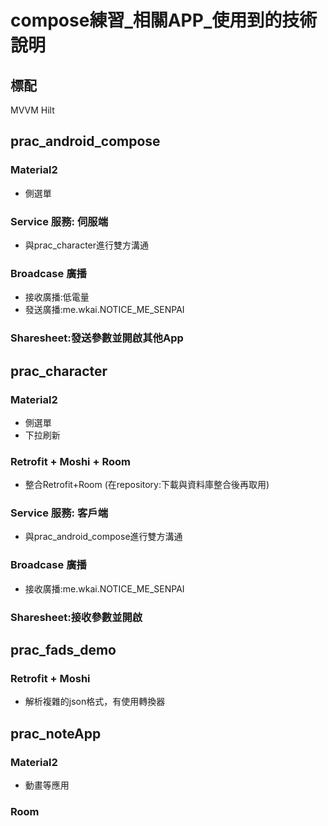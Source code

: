 # compose練習_相關APP_使用到的技術說明


## 標配
MVVM
Hilt


## prac_android_compose
### Material2
  * 側選單
### Service 服務: 伺服端
  * 與prac_character進行雙方溝通
### Broadcase 廣播
  * 接收廣播:低電量
  * 發送廣播:me.wkai.NOTICE_ME_SENPAI
### Sharesheet:發送參數並開啟其他App


## prac_character
### Material2
  * 側選單
  * 下拉刷新
### Retrofit + Moshi + Room
  * 整合Retrofit+Room (在repository:下載與資料庫整合後再取用)
### Service 服務: 客戶端
  * 與prac_android_compose進行雙方溝通
### Broadcase 廣播
  * 接收廣播:me.wkai.NOTICE_ME_SENPAI
### Sharesheet:接收參數並開啟


## prac_fads_demo
### Retrofit + Moshi
  * 解析複雜的json格式，有使用轉換器


## prac_noteApp
### Material2
  * 動畫等應用
### Room

